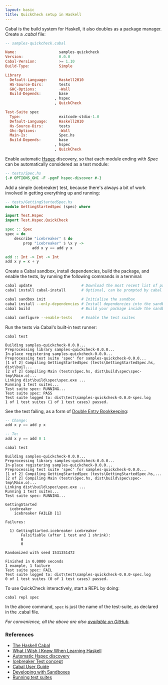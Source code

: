 ```yaml
---
layout: basic
title: QuickCheck setup in Haskell
---
```


Cabal is the build system for Haskell, it also doubles as a package manager. Create a *.cabal* file:

``` haskell
-- samples-quickcheck.cabal

Name:                   samples-quickcheck
Version:                0.0.0
Cabal-Version:          >= 1.10
Build-Type:             Simple

Library
  Default-Language:     Haskell2010
  HS-Source-Dirs:       tests
  GHC-Options:          -Wall
  Build-Depends:        base
                      , hspec
                      , QuickCheck

Test-Suite spec
  Type:                 exitcode-stdio-1.0
  Default-Language:     Haskell2010
  Hs-Source-Dirs:       tests
  Ghc-Options:          -Wall
  Main-Is:              Spec.hs
  Build-Depends:        base
                      , hspec
                      , QuickCheck
```

Enable automatic [Hspec](http://hspec.github.io/) discovery, so that each module
ending with *Spec* can be automatically considered as a test module:

``` haskell
-- tests/Spec.hs
{-# OPTIONS_GHC -F -pgmF hspec-discover #-}
```

Add a simple (icebreaker) test, because there's always a bit of work involved in
getting everything up and running:

``` haskell
-- tests/GettingStartedSpec.hs
module GettingStartedSpec (spec) where

import Test.Hspec
import Test.Hspec.QuickCheck

spec :: Spec
spec = do
    describe "icebreaker" $ do
        prop "icebreaker" $ \x y ->
            add x y == add y x

add :: Int -> Int -> Int
add x y = x + y
```

Create a Cabal sandbox, install dependencies, build the package, and enable the
tests, by running the following commands in a terminal:

``` bash
cabal update                      # Download the most recent list of packages
cabal install cabal-install       # Optional, can be prompted by cabal update

cabal sandbox init                # Initialise the sandbox
cabal install --only-dependencies # Install dependencies into the sandbox
cabal build                       # Build your package inside the sandbox

cabal configure --enable-tests    # Enable the test suites
```

Run the tests via Cabal's built-in test runner:

``` text
cabal test

Building samples-quickcheck-0.0.0...
Preprocessing library samples-quickcheck-0.0.0...
In-place registering samples-quickcheck-0.0.0...
Preprocessing test suite 'spec' for samples-quickcheck-0.0.0...
[1 of 2] Compiling GettingStartedSpec (tests\GettingStartedSpec.hs, dist\buil...
[2 of 2] Compiling Main (tests\Spec.hs, dist\build\spec\spec-tmp\Main.o)...
Linking dist\build\spec\spec.exe ...
Running 1 test suites...
Test suite spec: RUNNING...
Test suite spec: PASS
Test suite logged to: dist\test\samples-quickcheck-0.0.0-spec.log
1 of 1 test suites (1 of 1 test cases) passed.
```

See the test failing, as a form of [Double Entry Bookkeeping](http://c2.com/cgi/wiki?DoubleEntryBookkeeping):


``` haskell
-- Change:
add x y == add y x

-- To:
add x y == add 0 1
```

``` text
cabal test

Building samples-quickcheck-0.0.0...
Preprocessing library samples-quickcheck-0.0.0...
In-place registering samples-quickcheck-0.0.0...
Preprocessing test suite 'spec' for samples-quickcheck-0.0.0...
[1 of 2] Compiling GettingStartedSpec (tests\GettingStartedSpec.hs,...
[2 of 2] Compiling Main (tests\Spec.hs, dist\build\spec\spec-tmp\Main.o)...
Linking dist\build\spec\spec.exe ...
Running 1 test suites...
Test suite spec: RUNNING...

GettingStarted
  icebreaker
    icebreaker FAILED [1]

Failures:

  1) GettingStarted.icebreaker icebreaker
       Falsifiable (after 1 test and 1 shrink):
       0
       0

Randomized with seed 1531351472

Finished in 0.0000 seconds
1 example, 1 failure
Test suite spec: FAIL
Test suite logged to: dist\test\samples-quickcheck-0.0.0-spec.log
0 of 1 test suites (0 of 1 test cases) passed.
```

To use QuickCheck interactively, start a REPL by doing:

``` text
cabal repl spec
```

In the above command, `spec` is just the name of the test-suite, as declared in the .cabal file.


*For convenience, all the above are also [available on GitHub](https://github.com/moodmosaic/quickcheck-fscheck-samples/tree/master/samples-quickcheck).*

### References

* [The Haskell Cabal](https://www.haskell.org/cabal/)
* [What I Wish I Knew When Learning Haskell](http://www.stephendiehl.com/what/#cabal)
* [Automatic Hspec discovery](http://hspec.github.io/hspec-discover.html)
* [Icebreaker Test concept](http://blog.ploeh.dk/2015/01/10/diamond-kata-with-fscheck/)
* [Cabal User Guide](https://www.haskell.org/cabal/users-guide/)
 * [Developing with Sandboxes](https://www.haskell.org/cabal/users-guide/installing-packages.html#developing-with-sandboxes)
 * [Running test suites](https://www.haskell.org/cabal/users-guide/developing-packages.html#running-test-suites)
